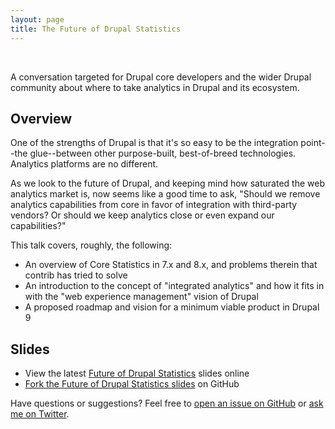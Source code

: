 ```yaml
---
layout: page
title: The Future of Drupal Statistics
---
```


<div class="hero" style="background:url('/public/img/fork-in-the-road.jpg');">&nbsp;</div>
<p class="message">
  A conversation targeted for Drupal core developers and the wider Drupal community about where to take analytics in Drupal and its ecosystem.
</p>

## Overview

One of the strengths of Drupal is that it's so easy to be the integration point--the glue--between other purpose-built, best-of-breed technologies. Analytics platforms are no different.

As we look to the future of Drupal, and keeping mind how saturated the web analytics market is, now seems like a good time to ask, "Should we remove analytics capabilities from core in favor of integration with third-party vendors? Or should we keep analytics close or even expand our capabilities?"

This talk covers, roughly, the following:

* An overview of Core Statistics in 7.x and 8.x, and problems therein that contrib has tried to solve
* An introduction to the concept of "integrated analytics" and how it fits in with the "web experience management" vision of Drupal
* A proposed roadmap and vision for a minimum viable product in Drupal 9

## Slides

* View the latest [Future of Drupal Statistics](http://decks.eric.pe/data-first-drupal) slides online
* [Fork the Future of Drupal Statistics slides](https://github.com/iameap-decks/data-first-drupal) on GitHub

Have questions or suggestions? Feel free to [open an issue on GitHub](https://github.com/iameap-decks/data-first-drupal/issues/new) or [ask me on Twitter](https://twitter.com/iamEAP).
